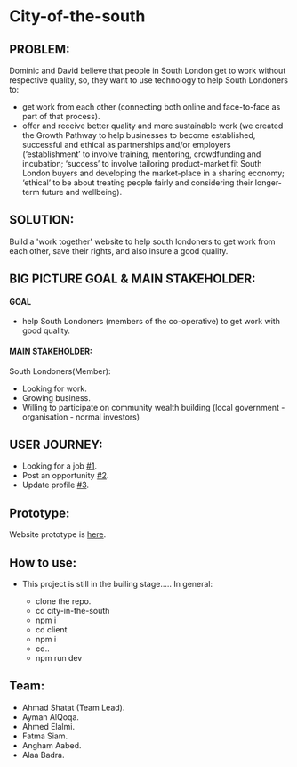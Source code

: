 # City-of-the-south

## PROBLEM:

Dominic and David believe that people in South London get to work without respective quality, so, they want to use technology to help South Londoners to:

- get work from each other (connecting both online and face-to-face as part of that process).
- offer and receive better quality and more sustainable work (we created the Growth Pathway to help businesses to become established, successful and ethical as partnerships and/or employers (‘establishment’ to involve training, mentoring, crowdfunding and incubation; ‘success’ to involve tailoring product-market fit South London buyers and developing the market-place in a sharing economy; ‘ethical’ to be about treating people fairly and considering their longer-term future and wellbeing).

## SOLUTION:

Build a 'work together' website to help south londoners to get work from each other, save their rights, and also insure a good quality.

## BIG PICTURE GOAL & MAIN STAKEHOLDER:

#### GOAL

- help South Londoners (members of the co-operative) to get work with good quality.

#### MAIN STAKEHOLDER:

South Londoners(Member):

- Looking for work.
- Growing business.
- Willing to participate on community wealth building (local government - organisation - normal investors)

## USER JOURNEY:

- Looking for a job [#1](https://github.com/FACG6/city-in-the-south/issues/1).
- Post an opportunity [#2](https://github.com/FACG6/city-in-the-south/issues/2).
- Update profile [#3](https://github.com/FACG6/city-in-the-south/issues/3).

## Prototype:

Website prototype is [here](https://www.figma.com/proto/Pom80HoRieQ24tSmTzayO4WP/City-of-south?scaling=min-zoom).

## How to use:

- This project is still in the builing stage..... In general:

  - clone the repo.
  - cd city-in-the-south
  - npm i
  - cd client
  - npm i
  - cd..
  - npm run dev

## Team:

- Ahmad Shatat (Team Lead).
- Ayman AlQoqa.
- Ahmed Elalmi.
- Fatma Siam.
- Angham Aabed.
- Alaa Badra.
